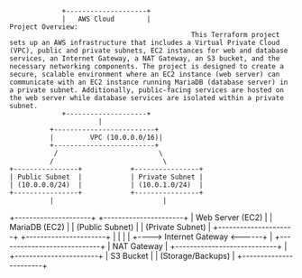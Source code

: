                  +--------------------+    
                 |   AWS Cloud        |                                    Project Overview:
                                                 This Terraform project sets up an AWS infrastructure that includes a Virtual Private Cloud (VPC), public and private subnets, EC2 instances for web and database services, an Internet Gateway, a NAT Gateway, an S3 bucket, and the necessary networking components. The project is designed to create a secure, scalable environment where an EC2 instance (web server) can communicate with an EC2 instance running MariaDB (database server) in a private subnet. Additionally, public-facing services are hosted on the web server while database services are isolated within a private subnet.
                 +--------------------+    
                          |  
              +-------------------------+
              |         VPC (10.0.0.0/16)|
              +-------------------------+
               /                         \
              /                           \
    +----------------+            +----------------+
    | Public Subnet  |            | Private Subnet |
    | (10.0.0.0/24)  |            | (10.0.1.0/24)  |
    +----------------+            +----------------+
              |                           |
  +---------------------+        +----------------------+
  |  Web Server (EC2)   |        |   MariaDB (EC2)      |
  |  (Public Subnet)    |        |   (Private Subnet)   |
  +---------------------+        +----------------------+
           |                              |
           |                              |
           +----> Internet Gateway <------+
           |
           +----------------------------+
           |        NAT Gateway         |
           +----------------------------+
           |
  +-----------------------+
  |     S3 Bucket         |
  |  (Storage/Backups)    |
  +-----------------------+
